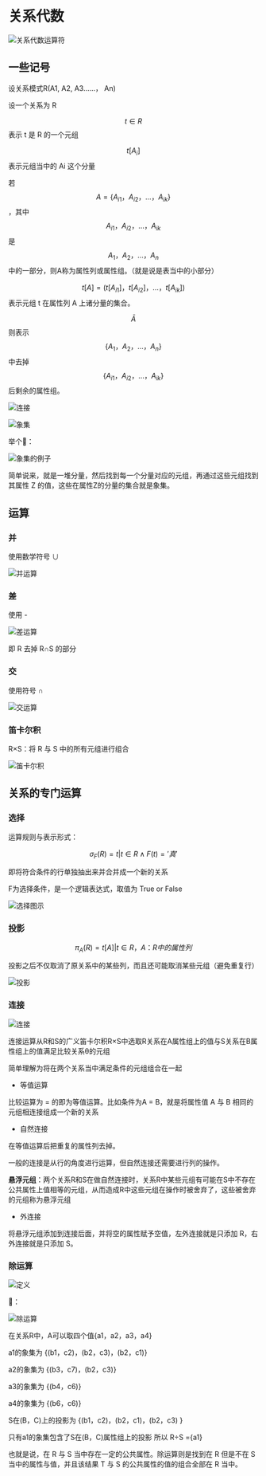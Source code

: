 # 关系代数

![关系代数运算符](https://cdn.jsdelivr.net/gh/DavinciEvans/Imgs-bed@master/gallery/QQ截图20200313112015.png)

## 一些记号

设关系模式R(A1, A2, A3……， An)

设一个关系为 R

$$t \in R$$ 表示 t 是 R 的一个元组

$$t[A_i]$$ 表示元组当中的 Ai 这个分量

若 $$A=\{A_{i1}，A_{i2}，…，A_{ik}\}$$，其中 $$A_{i1}，A_{i2}，…，A_{ik}$$ 是 $$A_1，A_2，…，A_n$$ 中的一部分，则A称为属性列或属性组。（就是说是表当中的小部分）

 $$t[A]=(t[A_{i1}]，t[A_{i2}]，…，t[A_{ik}])$$ 表示元组 t 在属性列 A 上诸分量的集合。

$$\bar{A}$$ 则表示 $$\{A_1，A_2，…，A_n\}$$ 中去掉 $$\{A_{i1}，A_{i2}，…，A_{ik}\}$$ 后剩余的属性组。

![连接](https://cdn.jsdelivr.net/gh/DavinciEvans/Imgs-bed@master/gallery/QQ截图20200313114807.png)

![象集](https://cdn.jsdelivr.net/gh/DavinciEvans/Imgs-bed@master/gallery/QQ截图20200313115304.png)

举个🌰：

![象集的例子](https://cdn.jsdelivr.net/gh/DavinciEvans/Imgs-bed@master/gallery/QQ截图20200313115629.png)

简单说来，就是一堆分量，然后找到每一个分量对应的元组，再通过这些元组找到其属性 Z 的值，这些在属性Z的分量的集合就是象集。

## 运算

### 并

使用数学符号 ∪

![并运算](https://cdn.jsdelivr.net/gh/DavinciEvans/Imgs-bed@master/gallery/QQ截图20200313120410.png)

### 差

使用 -

![差运算](https://cdn.jsdelivr.net/gh/DavinciEvans/Imgs-bed@master/gallery/QQ截图20200313120501.png)

即 R 去掉 R∩S 的部分

### 交

使用符号 ∩

![交运算](https://cdn.jsdelivr.net/gh/DavinciEvans/Imgs-bed@master/gallery/QQ截图20200313120633.png)

### 笛卡尔积

R×S：将 R 与 S 中的所有元组进行组合

![笛卡尔积](https://cdn.jsdelivr.net/gh/DavinciEvans/Imgs-bed@master/gallery/QQ截图20200313121309.png)

## 关系的专门运算

### 选择
运算规则与表示形式：

$$σ_F(R) = {t|t\in R∧F(t)= '真'}$$

即将符合条件的行单独抽出来并合并成一个新的关系

F为选择条件，是一个逻辑表达式，取值为 True or False

![选择图示](https://cdn.jsdelivr.net/gh/DavinciEvans/Imgs-bed@master/gallery/QQ截图20200313131855.png)

### 投影

$$π_A(R) = { t[A] | t \in R }，A：R中的属性列$$

投影之后不仅取消了原关系中的某些列，而且还可能取消某些元组（避免重复行）

![投影](https://cdn.jsdelivr.net/gh/DavinciEvans/Imgs-bed@master/gallery/QQ截图20200313185701.png)

### 连接

![连接](https://cdn.jsdelivr.net/gh/DavinciEvans/Imgs-bed@master/gallery/QQ截图20200313191233.png)

连接运算从R和S的广义笛卡尔积R×S中选取R关系在A属性组上的值与S关系在B属性组上的值满足比较关系θ的元组

简单理解为将在两个关系当中满足条件的元组组合在一起

- 等值运算

比较运算为 = 的即为等值运算。比如条件为A = B，就是将属性值 A 与 B 相同的元组相连接组成一个新的关系

- 自然连接

在等值运算后把重复的属性列去掉。

一般的连接是从行的角度进行运算，但自然连接还需要进行列的操作。

**悬浮元组**：两个关系R和S在做自然连接时，关系R中某些元组有可能在S中不存在公共属性上值相等的元组，从而造成R中这些元组在操作时被舍弃了，这些被舍弃的元组称为悬浮元组

- 外连接

将悬浮元组添加到连接后面，并将空的属性赋予空值，左外连接就是只添加 R，右外连接就是只添加 S。

### 除运算

![定义](https://cdn.jsdelivr.net/gh/DavinciEvans/Imgs-bed@master/gallery/QQ截图20200313235046.png)

🌰：

![除运算](https://cdn.jsdelivr.net/gh/DavinciEvans/Imgs-bed@master/gallery/QQ截图20200313234934.png)

在关系R中，A可以取四个值{a1，a2，a3，a4}

a1的象集为 {(b1，c2)，(b2，c3)，(b2，c1)}

a2的象集为 {(b3，c7)，(b2，c3)}

a3的象集为 {(b4，c6)}

a4的象集为 {(b6，c6)}

S在(B，C)上的投影为
{(b1，c2)，(b2，c1)，(b2，c3) }

只有a1的象集包含了S在(B，C)属性组上的投影
所以 R÷S ={a1}

也就是说，在 R 与 S 当中存在一定的公共属性。除运算则是找到在 R 但是不在 S 当中的属性与值，并且该结果 T 与 S 的公共属性的值的组合全部在 R 当中。
